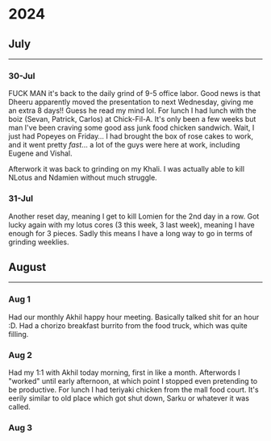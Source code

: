 # 2024
## **July**
---
### 30-Jul
FUCK MAN it's back to the daily grind of 9-5 office labor. Good news is that Dheeru apparently moved the presentation to next Wednesday, giving me an extra 8 days!! Guess he read my mind lol. For lunch I had lunch with the boiz (Sevan, Patrick, Carlos) at Chick-Fil-A. It's only been a few weeks but man I've been craving some good ass junk food chicken sandwich. Wait, I just had Popeyes on Friday… I had brought the box of rose cakes to work, and it went pretty *fast*... a lot of the guys were here at work, including Eugene and Vishal.

Afterwork it was back to grinding on my Khali. I was actually able to kill NLotus and Ndamien without much struggle.

### 31-Jul
Another reset day, meaning I get to kill Lomien for the 2nd day in a row. Got lucky again with my lotus cores (3 this week, 3 last week), meaning I have enough for 3 pieces. Sadly this means I have a long way to go in terms of grinding weeklies.

## **August**
---
### Aug 1
Had our monthly Akhil happy hour meeting. Basically talked shit for an hour :D. Had a chorizo breakfast burrito from the food truck, which was quite filling.

### Aug 2
Had my 1:1 with Akhil today morning, first in like a month. Afterwords I "worked" until early afternoon, at which point I stopped even pretending to be productive. For lunch I had teriyaki chicken from the mall food court. It's eerily similar to old place which got shut down, Sarku or whatever it was called.

### Aug 3
